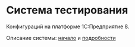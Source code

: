 Система тестирования
=========

Конфигураций на платформе 1С:Предприятие 8.

Описание системы: [начало](http://habrahabr.ru/post/214651/) и [подробности](http://habrahabr.ru/post/215409/)
